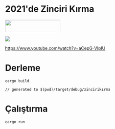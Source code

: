 # 2021'de Zinciri Kırma

<img src="https://forthebadge.com/images/badges/made-with-rust.svg" height="40" width="180"></img>

<img src="https://user-images.githubusercontent.com/35738714/103178947-78921300-4898-11eb-8106-95683ce558fe.png"></img>

https://www.youtube.com/watch?v=aCepG-VIpIU

# Derleme
```
cargo build

// generated to $(pwd)/target/debug/zincirikırma
```

# Çalıştırma
```
cargo run
```
